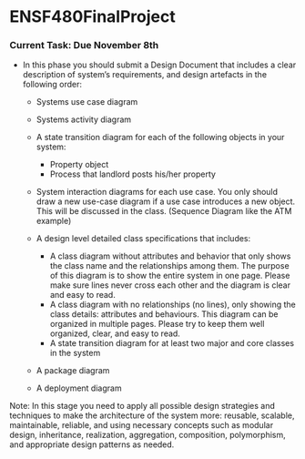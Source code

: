 # ENSF480FinalProject

### Current Task: Due November 8th

* In this phase you should submit a Design Document that includes a clear description of system’s requirements,
and design artefacts in the following order:
    
    * Systems use case diagram
    * Systems activity diagram 
    * A state transition diagram for each of the following objects in your system:
        
        * Property object
        * Process that landlord posts his/her property
    
    * System interaction diagrams for each use case. You only should draw a new use-case diagram if a use
    case introduces a new object. This will be discussed in the class. (Sequence Diagram like the ATM example)
    * A design level detailed class specifications that includes:
    
        * A class diagram without attributes and behavior that only shows the class name and the
    relationships among them. The purpose of this diagram is to show the entire system in one page.
    Please make sure lines never cross each other and the diagram is clear and easy to read.
        * A class diagram with no relationships (no lines), only showing the class details: attributes and
behaviours. This diagram can be organized in multiple pages. Please try to keep them well
organized, clear, and easy to read.
        * A state transition diagram for at least two major and core classes in the system
    
    * A package diagram
    * A deployment diagram

Note: In this stage you need to apply all possible design strategies and techniques to make the architecture of
the system more: reusable, scalable, maintainable, reliable, and using necessary concepts such as modular
design, inheritance, realization, aggregation, composition, polymorphism, and appropriate design patterns as
needed. 
